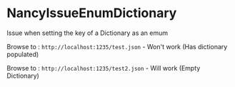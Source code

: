 NancyIssueEnumDictionary
========================

Issue when setting the key of a Dictionary as an emum

Browse to : `http://localhost:1235/test.json` - Won't work (Has dictionary populated)

Browse to : `http://localhost:1235/test2.json` - Will work (Empty Dictionary)
